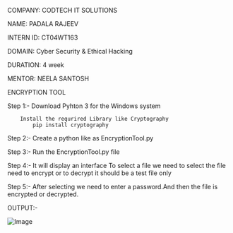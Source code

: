 COMPANY: CODTECH IT SOLUTIONS

NAME: PADALA RAJEEV

INTERN ID: CT04WT163

DOMAIN: Cyber Security & Ethical Hacking

DURATION: 4 week

MENTOR: NEELA SANTOSH

ENCRYPTION TOOL 

Step 1:- 
        Download Pyhton 3 for the Windows system

        Install the requrired Library like Cryptography 
            pip install cryptography

Step 2:-
        Create a python like as EncryptionTool.py

Step 3:-
        Run the EncryptionTool.py file 

Step 4:-
        It will display an interface 
        To select a file 
            we need to select the file need to encrypt or to decrypt it should be a test file only
            
Step 5:-
        After selecting we need to enter a password.And then the file is encrypted or decrypted.


OUTPUT:-


![Image](https://github.com/user-attachments/assets/1e4f9608-6847-41a0-8e8a-bbde973c8e99)